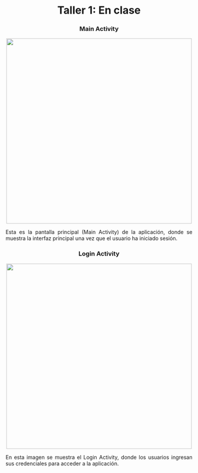 <div align="center">
  <h1><strong>Taller 1: En clase</strong></h1>
</div>

<div align="center">
  <h3>Main Activity</h3>
  <img src="https://github.com/user-attachments/assets/98a9d702-a23b-4955-8f39-31f0f12ff8da" width="500"/>
  <p style="text-align: justify;">Esta es la pantalla principal (Main Activity) de la aplicación, donde se muestra la interfaz principal una vez que el usuario ha iniciado sesión.</p>
</div>

<div align="center">
  <h3>Login Activity</h3>
  <img src="https://github.com/user-attachments/assets/ea9500cc-b80f-4977-a906-dc46d21eed36" width="500"/>
  <p style="text-align: justify;">En esta imagen se muestra el Login Activity, donde los usuarios ingresan sus credenciales para acceder a la aplicación.</p>
</div>
